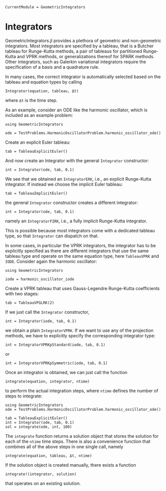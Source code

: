 ```@meta
CurrentModule = GeometricIntegrators
```

# Integrators

GeometricIntegrators.jl provides a plethora of geometric and non-geometric integrators.
Most integrators are specified by a tableau, that is a Butcher tableau for Runge-Kutta methods, a pair of tableaus for partitioned Runge-Kutta and VPRK methods, or generalizations thereof for SPARK methods.
Other integrators, such as Galerkin variational integrators require the specification of a basis and a quadrature rule.

In many cases, the correct integrator is automatically selected based on the tableau and equation types by calling
```
Integrator(equation, tableau, Δt)
```
where `Δt` is the time step.

As an example, consider an ODE like the harmonic oscillator, which is included as an example problem:
```@setup 1
using GeometricIntegrators
```
```@example 1
ode = TestProblems.HarmonicOscillatorProblem.harmonic_oscillator_ode()
```
Create an explicit Euler tableau:
```@example 1
tab = TableauExplicitEuler()
```
And now create an Integrator with the general `Integrator` constructor:
```@example 1
int = Integrator(ode, tab, 0.1)
```
We see that we obtained an `IntegratorERK`, i.e., an explicit Runge-Kutta integrator.
If instead we choose the implicit Euler tableau:
```@example 1
tab = TableauImplicitEuler()
```
the general `Integrator` constructor creates a different integrator:
```@example 1
int = Integrator(ode, tab, 0.1)
```
namely an `IntegratorFIRK`, i.e., a fully implicit Runge-Kutta integrator.

This is possible because most integrators come with a dedicated tableau type, so that `Integrator` can dispatch on that.


In some cases, in particular the VPRK integrators, the integrator has to be explicitly specified as there are different integrators that use the same tableau type and operate on the same equation type, here `TableauVPRK` and `IODE`.
Consider again the harmonic oscillator:
```@setup 2
using GeometricIntegrators
```
```example 2
iode = harmonic_oscillator_iode
```
Create a VPRK tableau that uses Gauss-Legendre Runge-Kutta coefficients with two stages:
```example 2
tab = TableauVPGLRK(2)
```
If we just call the `Integrator` constructor,
```example 2
int = Integrator(iode, tab, 0.1)
```
we obtain a plain `IntegratorVPRK`.
If we want to use any of the projection methods, we have to explicitly specify the corresponding integrator type:
```example 2
int = IntegratorVPRKpStandard(iode, tab, 0.1)
```
or
```example 2
int = IntegratorVPRKpSymmetric(iode, tab, 0.1)
```


Once an integrator is obtained, we can just call the function
```
integrate(equation, integrator, ntime)
```
to perform the actual integration steps, where `ntime` defines the number of steps to integrate:
```@setup 3
using GeometricIntegrators
ode = TestProblems.HarmonicOscillatorProblem.harmonic_oscillator_ode()
```
```@example 3
tab = TableauExplicitEuler()
int = Integrator(ode, tab, 0.1)
sol = integrate(ode, int, 100)
```
The `integrate` function returns a solution object that stores the solution for each of the `ntime` time steps.
There is also a convenience function that combines all of the above steps in one single call, namely
```
integrate(equation, tableau, Δt, ntime)
```
If the solution object is created manually, there exists a function
```
integrate!(integrator, solution)
```
that operates on an existing solution.
